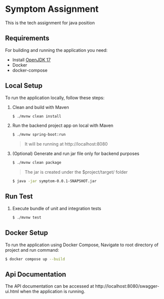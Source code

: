 # Symptom Assignment

This is the tech assignment for java position

## Requirements
For building and running the application you need:
* Install [OpenJDK 17](https://openjdk.org/projects/jdk/17/)
* Docker
* docker-compose

## Local Setup
To run the application locally, follow these steps:

1. Clean and build with Maven
   ```sh
   $ ./mvnw clean install
   ```
2. Run the backend project app on local with Maven
   ```sh
   $ ./mvnw spring-boot:run
   ```
   > It will be running at http://localhost:8080

3. (Optional) Generate and run jar file only for backend purposes
   ```sh
   $ ./mvnw clean package
   ```
   > The jar is created under the $project/target/ folder
   ```sh
   $ java -jar symptom-0.0.1-SNAPSHOT.jar
   ```
## Run Test
1. Execute bundle of unit and integration tests
   ```sh
   $ ./mvnw test
   ```
   
## Docker Setup
To run the application using Docker Compose, Navigate to root directory of project and run command:
   ```sh
   $ docker compose up --build
   ```

## Api Documentation
The API documentation can be accessed at http://localhost:8080/swagger-ui.html when the application is running.